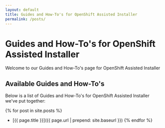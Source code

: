 ```yaml
---
layout: default
title: Guides and How-To's for OpenShift Assisted Installer
permalink: /posts/
---
```


# Guides and How-To's for OpenShift Assisted Installer

Welcome to our Guides and How-To's page for OpenShift Assisted Installer

## Available Guides and How-To's

Below is a list of Guides and How-To's for OpenShift Assisted Installer we've put together:

{% for post in site.posts %}
  - [{{ page.title }}]({{ page.url | prepend: site.baseurl }}) 
{% endfor %}